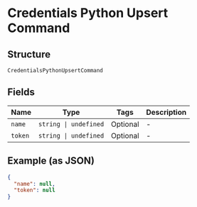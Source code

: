 
# Credentials Python Upsert Command

## Structure

`CredentialsPythonUpsertCommand`

## Fields

| Name | Type | Tags | Description |
|  --- | --- | --- | --- |
| `name` | `string \| undefined` | Optional | - |
| `token` | `string \| undefined` | Optional | - |

## Example (as JSON)

```json
{
  "name": null,
  "token": null
}
```

